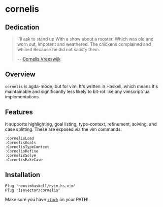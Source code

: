 # cornelis

## Dedication

> I'll ask to stand up
> With a show about a rooster,
> Which was old and worn out,
> Impotent and weathered.
> The chickens complained and whined
> Because he did not satisfy them.
>
> -- [Cornelis Vreeswijk](https://www.youtube.com/watch?v=oKUscEWPVAM)


## Overview

`cornelis` is agda-mode, but for vim. It's written in Haskell, which means it's
maintainable and significantly less likely to bit-rot like any vimscript/lua
implementations.


## Features

It supports highlighting, goal listing, type-context, refinement, solving, and
case splitting. These are exposed via the vim commands:

```
:CornelisLoad
:CornelisGoals
:CornelisTypeContext
:CornelisRefine
:CornelisSolve
:CornelisMakeCase
```


## Installation

```
Plug 'neovimhaskell/nvim-hs.vim'
Plug 'isovector/cornelis'
```

Make sure you have [`stack`](https://docs.haskellstack.org/en/stable/install_and_upgrade/) on your PATH!

